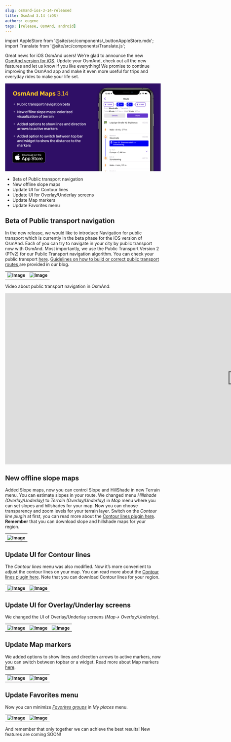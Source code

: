 ```yaml
---
slug: osmand-ios-3-14-released
title: OsmAnd 3.14 (iOS)
authors: eugene
tags: [release, OsmAnd, android]
---
```

import AppleStore from '@site/src/components/_buttonAppleStore.mdx';
import Translate from '@site/src/components/Translate.js';


Great news for iOS OsmAnd users!
We're glad to announce the new <a href="https://itunes.apple.com/us/app/osmand-maps-travel-navigate/id934850257">OsmAnd version for iOS</a>.
Update your OsmAnd, check out all the new features and let us know if you like everything!
We promise to continue improving the OsmAnd app and make it even more useful for trips and everyday rides to make your life set.

![OsmAnd iOS 3.14](./12.png)



<!--truncate-->

- Beta of Public transport navigation
- New offline slope maps
- Update UI for Contour lines
- Update UI for Overlay/Underlay screens
- Update Map markers
- Update Favorites menu


## Beta of Public transport navigation

In the new release, we would like to introduce Navigation for public transport which is currently in the beta phase for the iOS version of OsmAnd. Each of you can try to navigate in your city by public transport now with OsmAnd. Most importantly, we use the Public Transport Version 2 (PTv2) for our Public Transport navigation algorithm. You can check your public transport <a href="http://tools.geofabrik.de/osmi/">here</a>. <a href="https://osmand.net/blog/guideline-pt">Guidelines on how to build or correct public transport routes </a>are provided in our blog.

<table>
  <tr>
    <th><img src={require('./1.jpg').default} alt="Image"/></th>
    <th><img src={require('./2.jpg').default} alt="Image"/></th>
    </tr>
</table> 

Video about public transport navigation in OsmAnd:

<iframe width="1519" height="554" src="https://www.youtube.com/embed/SPab09kaWPc" frameborder="0" allowfullscreen></iframe>


## New offline slope maps

Added Slope maps, now you can control Slope and HillShade in new Terrain menu.
You can estimate slopes in your route. We changed menu <i>Hillshade (Overlay/Underlay)</i> to <i>Terrain (Overlay/Underlay)</i> in <i>Map</i> menu where you can set slopes and hillshades for your map. Now you can choose transparency and zoom levels for your terrain layer. Switch on the <i>Contour line plugin</i> at first, you can read more about the <a href="https://osmand.net/features/contour-lines-plugin#How_to_use_it_I">Contour lines plugin here</a>. **Remember** that you can download slope and hillshade maps for your region.

<table>
  <tr>
    <th><img src={require('./ter8.jpg').default} alt="Image"/></th>
    </tr>
</table> 

## Update UI for Contour lines

The <i>Contour lines</i> menu was also modified. Now it’s more convenient to adjust the contour lines on your map. You can read more about the <a href="https://osmand.net/features/contour-lines-plugin#How_to_use_it_I">Contour lines plugin here</a>. Note that you can download Contour lines for your region.

<table>
  <tr>
    <th><img src={require('./3.jpg').default} alt="Image"/></th>
    <th><img src={require('./4.jpg').default} alt="Image"/></th>
    </tr>
</table> 

## Update UI for Overlay/Underlay screens

We changed the UI of Overlay/Underlay screens (<i>Map-> Overlay/Underlay</i>).

<table>
  <tr>
    <th><img src={require('./5.jpg').default} alt="Image"/></th>
    <th><img src={require('./6.jpg').default} alt="Image"/></th>
    <th><img src={require('./7.jpg').default} alt="Image"/></th>
    </tr>
</table> 

## Update Map markers

We added options to show lines and direction arrows to active markers, now you can switch between topbar or a widget. Read more about Map markers <a href="https://osmand.net/features/map-markers#map_markers_I">here</a>.

<table>
  <tr>
    <th><img src={require('./10.jpg').default} alt="Image"/></th>
    <th><img src={require('./11.jpg').default} alt="Image"/></th>
    </tr>
</table> 

## Update Favorites menu

Now you can minimize <a href="https://osmand.net/features/favourites#Using_favorites_ios"><i>Favorites groups</i></a> in <i>My places</i> menu.

<table>
  <tr>
    <th><img src={require('./8.jpg').default} alt="Image"/></th>
    <th><img src={require('./9.jpg').default} alt="Image"/></th>
    </tr>
</table> 


And remember that only together we can achieve the best results!
New features are coming SOON!






<AppleStore/>
